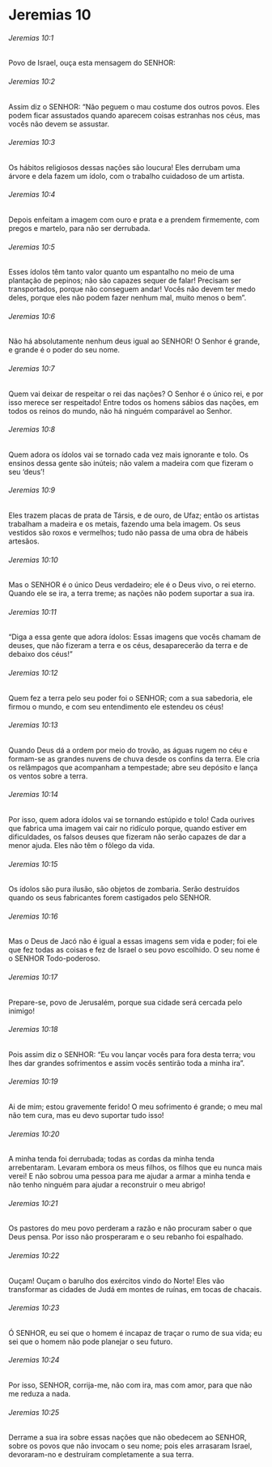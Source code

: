 # Jeremias 10

###### Jeremias 10:1

Povo de Israel, ouça esta mensagem do SENHOR:

###### Jeremias 10:2

Assim diz o SENHOR: “Não peguem o mau costume dos outros povos. Eles podem ficar assustados quando aparecem coisas estranhas nos céus, mas vocês não devem se assustar.

###### Jeremias 10:3

Os hábitos religiosos dessas nações são loucura! Eles derrubam uma árvore e dela fazem um ídolo, com o trabalho cuidadoso de um artista.

###### Jeremias 10:4

Depois enfeitam a imagem com ouro e prata e a prendem firmemente, com pregos e martelo, para não ser derrubada.

###### Jeremias 10:5

Esses ídolos têm tanto valor quanto um espantalho no meio de uma plantação de pepinos; não são capazes sequer de falar! Precisam ser transportados, porque não conseguem andar! Vocês não devem ter medo deles, porque eles não podem fazer nenhum mal, muito menos o bem”.

###### Jeremias 10:6

Não há absolutamente nenhum deus igual ao SENHOR! O Senhor é grande, e grande é o poder do seu nome.

###### Jeremias 10:7

Quem vai deixar de respeitar o rei das nações? O Senhor é o único rei, e por isso merece ser respeitado! Entre todos os homens sábios das nações, em todos os reinos do mundo, não há ninguém comparável ao Senhor.

###### Jeremias 10:8

Quem adora os ídolos vai se tornado cada vez mais ignorante e tolo. Os ensinos dessa gente são inúteis; não valem a madeira com que fizeram o seu ‘deus’!

###### Jeremias 10:9

Eles trazem placas de prata de Társis, e de ouro, de Ufaz; então os artistas trabalham a madeira e os metais, fazendo uma bela imagem. Os seus vestidos são roxos e vermelhos; tudo não passa de uma obra de hábeis artesãos.

###### Jeremias 10:10

Mas o SENHOR é o único Deus verdadeiro; ele é o Deus vivo, o rei eterno. Quando ele se ira, a terra treme; as nações não podem suportar a sua ira.

###### Jeremias 10:11

“Diga a essa gente que adora ídolos: Essas imagens que vocês chamam de deuses, que não fizeram a terra e os céus, desaparecerão da terra e de debaixo dos céus!”

###### Jeremias 10:12

Quem fez a terra pelo seu poder foi o SENHOR; com a sua sabedoria, ele firmou o mundo, e com seu entendimento ele estendeu os céus!

###### Jeremias 10:13

Quando Deus dá a ordem por meio do trovão, as águas rugem no céu e formam-se as grandes nuvens de chuva desde os confins da terra. Ele cria os relâmpagos que acompanham a tempestade; abre seu depósito e lança os ventos sobre a terra.

###### Jeremias 10:14

Por isso, quem adora ídolos vai se tornando estúpido e tolo! Cada ourives que fabrica uma imagem vai cair no ridículo porque, quando estiver em dificuldades, os falsos deuses que fizeram não serão capazes de dar a menor ajuda. Eles não têm o fôlego da vida.

###### Jeremias 10:15

Os ídolos são pura ilusão, são objetos de zombaria. Serão destruídos quando os seus fabricantes forem castigados pelo SENHOR.

###### Jeremias 10:16

Mas o Deus de Jacó não é igual a essas imagens sem vida e poder; foi ele que fez todas as coisas e fez de Israel o seu povo escolhido. O seu nome é o SENHOR Todo-poderoso.

###### Jeremias 10:17

Prepare-se, povo de Jerusalém, porque sua cidade será cercada pelo inimigo!

###### Jeremias 10:18

Pois assim diz o SENHOR: “Eu vou lançar vocês para fora desta terra; vou lhes dar grandes sofrimentos e assim vocês sentirão toda a minha ira”.

###### Jeremias 10:19

Ai de mim; estou gravemente ferido! O meu sofrimento é grande; o meu mal não tem cura, mas eu devo suportar tudo isso!

###### Jeremias 10:20

A minha tenda foi derrubada; todas as cordas da minha tenda arrebentaram. Levaram embora os meus filhos, os filhos que eu nunca mais verei! E não sobrou uma pessoa para me ajudar a armar a minha tenda e não tenho ninguém para ajudar a reconstruir o meu abrigo!

###### Jeremias 10:21

Os pastores do meu povo perderam a razão e não procuram saber o que Deus pensa. Por isso não prosperaram e o seu rebanho foi espalhado.

###### Jeremias 10:22

Ouçam! Ouçam o barulho dos exércitos vindo do Norte! Eles vão transformar as cidades de Judá em montes de ruínas, em tocas de chacais.

###### Jeremias 10:23

Ó SENHOR, eu sei que o homem é incapaz de traçar o rumo de sua vida; eu sei que o homem não pode planejar o seu futuro.

###### Jeremias 10:24

Por isso, SENHOR, corrija-me, não com ira, mas com amor, para que não me reduza a nada.

###### Jeremias 10:25

Derrame a sua ira sobre essas nações que não obedecem ao SENHOR, sobre os povos que não invocam o seu nome; pois eles arrasaram Israel, devoraram-no e destruíram completamente a sua terra.

